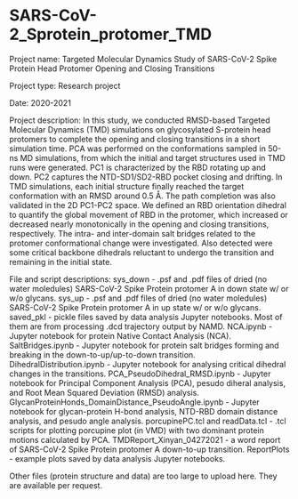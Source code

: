 # SARS-CoV-2_Sprotein_protomer_TMD

Project name: Targeted Molecular Dynamics Study of SARS-CoV-2 Spike Protein Head Protomer Opening and Closing Transitions

Project type: Research project

Date: 2020-2021

Project description: In this study, we conducted RMSD-based Targeted Molecular Dynamics (TMD) simulations on glycosylated S-protein head protomers to complete the opening and closing transitions in a short simulation time. PCA was performed on the conformations sampled in 50-ns MD simulations, from which the initial and target structures used in TMD runs were generated. PC1 is characterized by the RBD rotating up and down. PC2 captures the NTD-SD1/SD2-RBD pocket closing and drifting. In TMD simulations, each initial structure finally reached the target conformation with an RMSD around 0.5 Å. The path completion was also validated in the 2D PC1-PC2 space. We defined an RBD orientation dihedral to quantify the global movement of RBD in the protomer, which increased or decreased nearly monotonically in the opening and closing transitions, respectively. The intra- and inter-domain salt bridges related to the protomer conformational change were investigated. Also detected were some critical backbone dihedrals reluctant to undergo the transition and remaining in the initial state.

File and script descriptions:
  sys_down - .psf and .pdf files of dried (no water moledules) SARS-CoV-2 Spike Protein protomer A in down state w/ or w/o glycans.
  sys_up - .psf and .pdf files of dried (no water moledules) SARS-CoV-2 Spike Protein protomer A in up state w/ or w/o glycans.
  saved_pkl - pickle files saved by data analysis Jupyter notebooks. Most of them are from processing .dcd trajectory output by NAMD.
  NCA.ipynb - Jupyter notebook for protein Native Contact Analysis (NCA).
  SaltBridges.ipynb - Jupyter notebook for protein salt bridges forming and breaking in the down-to-up/up-to-down transition.
  DihedralDistribution.ipynb - Jupyter notebook for analysing critical dihedral changes in the transitions.
  PCA_PseudoDihedral_RMSD.ipynb - Jupyter notebook for Principal Component Analysis (PCA), pesudo diheral analysis, and Root Mean Squared Deviation (RMSD) analysis.
  GlycanProteinHonds_DomainDistance_PseudoAngle.ipynb - Jupyter notebook for glycan-protein H-bond analysis, NTD-RBD domain distance analysis, and pesudo angle analysis.
  porcupinePC.tcl and readData.tcl - .tcl scripts for plotting porcupine plot (in VMD) with two dominant protein motions calculated by PCA.
  TMDReport_Xinyan_04272021 - a word report of SARS-CoV-2 Spike Protein protomer A down-to-up transition.
  ReportPlots - example plots saved by data analysis Jupyter notebooks.

Other files (protein structure and data) are too large to upload here. They are available per request.
